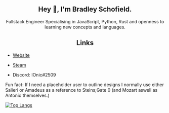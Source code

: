 <h2 align="center">Hey 👋, I'm Bradley Schofield.</h2>
<p align="center">Fullstack Engineer Specialising in JavaScript, Python, Rust and openness to learning new concepts and languages.</p>

<h2 align="center">Links</h2>

- [Website](https://ionicisere.co.uk)

- [Steam](https://steamcommunity.com/id/ionicisere)

- Discord: IOnic#2509

<p>Fun fact: If I need a placeholder user to outline designs I normally use either Salieri or Amadeus as a reference to Steins;Gate 0 (and Mozart aswell as Antonio themselves.)</p>

[![Top Langs](https://github-readme-stats.vercel.app/api/top-langs/?username=PineappleIOnic&layout=compact)](https://github.com/anuraghazra/github-readme-stats)
